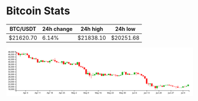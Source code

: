 # Bitcoin Stats

BTC/USDT|24h change|24h high|24h low|
|---|---|---|---|
|$21620.70|6.14%|$21838.10|$20251.68|

<img src="./chart.svg">
